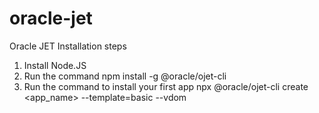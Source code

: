 # oracle-jet

Oracle JET Installation steps

1. Install Node.JS
2. Run the command 
    npm install -g @oracle/ojet-cli
3. Run the command to install your first app
    npx @oracle/ojet-cli create <app_name> --template=basic --vdom
